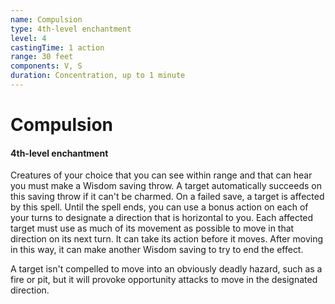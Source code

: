 ```yaml
---
name: Compulsion
type: 4th-level enchantment
level: 4
castingTime: 1 action
range: 30 feet
components: V, S
duration: Concentration, up to 1 minute
---
```


# Compulsion

#### 4th-level enchantment

Creatures of your choice that you can see within range and that can hear you must make a Wisdom saving throw. A target automatically succeeds on this saving throw if it can't be charmed. On a failed save, a target is affected by this spell. Until the spell ends, you can use a bonus action on each of your turns to designate a direction that is horizontal to you. Each affected target must use as much of its movement as possible to move in that direction on its next turn. It can take its action before it moves. After moving in this way, it can make another Wisdom saving to try to end the effect.

A target isn't compelled to move into an obviously deadly hazard, such as a fire or pit, but it will provoke opportunity attacks to move in the designated direction.
